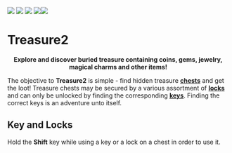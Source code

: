 [![](https://img.shields.io/discord/596352475204943873.svg?style=for-the-badge&logo=discord)](https://discord.gg/CpWXamx)
[![](https://img.shields.io/github/issues/gottsch/gottsch-minecraft-Treasure.svg?style=for-the-badge&logo=github)](https://github.com/gottsch/gottsch-minecraft-Treasure/issues)
[![](https://img.shields.io/github/issues/gottsch/gottsch-minecraft-Treasure/enhancement.svg?style=for-the-badge&logo=github)](https://github.com/gottsch/gottsch-minecraft-Treasure/issues)
[![](https://img.shields.io/github/issues/gottsch/gottsch-minecraft-Treasure/content%20add.svg?style=for-the-badge&logo=github)](https://github.com/gottsch/gottsch-minecraft-Treasure/issues)[![](https://img.shields.io/github/issues/gottsch/gottsch-minecraft-Treasure/bug.svg?style=for-the-badge&logo=github)](https://github.com/gottsch/gottsch-minecraft-Treasure/issues)</br>

# Treasure2
<p align="center">
<b>Explore and discover buried treasure containing coins, gems, jewelry, magical charms and other items!</b>
</p>

The objective to **Treasure2** is simple - find hidden treasure **[chests](#Chests)** and get the loot! Treasure chests may be secured by a various assortment of **[locks](#Locks)** and can only be unlocked by finding the corresponding **[keys](#Keys)**. Finding the correct keys is an adventure unto itself.

## Key and Locks
Hold the **Shift** key while using a key or a lock on a chest in order to use it.
